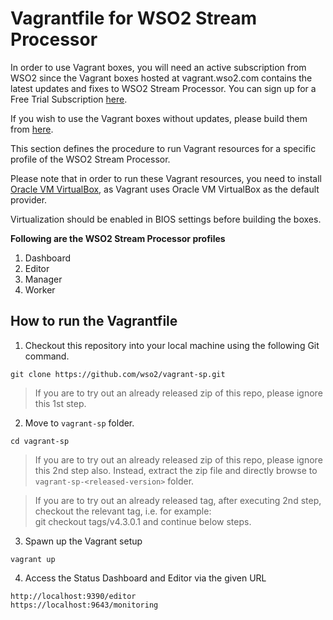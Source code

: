 # Vagrantfile for WSO2 Stream Processor

In order to use Vagrant boxes, you will need an active subscription from WSO2 since the Vagrant boxes hosted at vagrant.wso2.com contains the latest updates and fixes to WSO2 Stream Processor. You can sign up for a Free Trial Subscription [here](https://wso2.com/free-trial-subscription).

If you wish to use the Vagrant boxes without updates, please build them from [here](https://github.com/wso2/vagrant-boxes).

This section defines the procedure to run Vagrant resources for a specific profile of the WSO2 Stream Processor.

Please note that in order to run these Vagrant resources, you need to install
[Oracle VM VirtualBox](http://www.oracle.com/technetwork/server-storage/virtualbox/downloads/index.html),
as Vagrant uses Oracle VM VirtualBox as the default provider.

Virtualization should be enabled in BIOS settings before building the boxes.

**Following are the WSO2 Stream Processor profiles**

  1. Dashboard
  2. Editor
  3. Manager
  4. Worker

## How to run the Vagrantfile

1. Checkout this repository into your local machine using the following Git command.

```
git clone https://github.com/wso2/vagrant-sp.git
```
> If you are to try out an already released zip of this repo, please ignore this 1st step.


2. Move to `vagrant-sp` folder.

```
cd vagrant-sp
```
>If you are to try out an already released zip of this repo, please ignore this 2nd step also. Instead, extract the zip file and directly browse to `vagrant-sp-<released-version>` folder.

>If you are to try out an already released tag, after executing 2nd step, checkout the relevant tag, i.e. for example: <br> git checkout tags/v4.3.0.1 and continue below steps.



3. Spawn up the Vagrant setup

```
vagrant up
```

4. Access the Status Dashboard and Editor via the given URL

```
http://localhost:9390/editor
https://localhost:9643/monitoring
````
